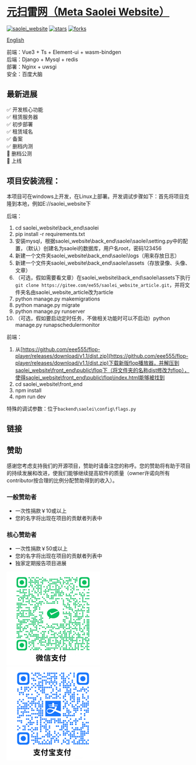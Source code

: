# <a href="https://github.com/eee555/saolei_website" >元扫雷网（Meta Saolei Website）</a>


[![saolei_website](https://img.shields.io/badge/saolei_website-v1.7-brightgreen.svg)](https://github.com/eee555/Solvable-Minesweeper)
[![stars](https://img.shields.io/github/stars/eee555/saolei_website)](https://github.com/eee555/saolei_website/stargazers)
[![forks](https://img.shields.io/github/forks/eee555/saolei_website)](https://github.com/eee555/saolei_website/forks)

[English](Readme_en.md)

前端：Vue3 + Ts + Element-ui + wasm-bindgen  
后端：Django + Mysql + redis  
部署：Nginx + uwsgi  
安全：百度大脑  

## 最新进展
:white_check_mark: 开发核心功能  
:white_check_mark: 租赁服务器  
:white_check_mark: 初步部署  
:white_check_mark: 租赁域名  
:white_check_mark: 备案  
:white_check_mark: 删档内测  
:black_square_button: 删档公测  
:black_square_button: 上线  


## 项目安装流程：

本项目可在windows上开发，在Linux上部署。开发调试步骤如下：首先将项目克隆到本地，例如E://saolei_website下

后端：
1. cd saolei_website\back_end\saolei
1. pip install -r requirements.txt
1. 安装mysql，根据saolei_website\back_end\saolei\saolei\setting.py中的配置，（默认）创建名为saolei的数据库，用户名root，密码123456
1. 新建一个文件夹saolei_website\back_end\saolei\logs（用来存放日志）
1. 新建一个文件夹saolei_website\back_end\saolei\assets（存放录像、头像、文章）
1. （可选，假如需要看文章）在saolei_website\back_end\saolei\assets下执行`git clone https://gitee.com/ee55/saolei_website_article.git`，并将文件夹名由saolei_website_article改为article
1. python manage.py makemigrations
1. python manage.py migrate
1. python manage.py runserver
1. （可选，假如要启动定时任务，不做相关功能时可以不启动）python manage.py runapschedulermonitor

前端：
1. 从[https://github.com/eee555/flop-player/releases/download/v1.1/dist.zip](https://github.com/eee555/flop-player/releases/download/v1.1/dist.zip)下载新版flop播放器，并解压到saolei_website\front_end\public\flop下（将文件夹的名称dist修改为flop），使得saolei_website\front_end\public\flop\index.html能够被找到
1. cd saolei_website\front_end
1. npm install
1. npm run dev

特殊的调试参数：位于`backend\saolei\config\flags.py`

## 链接




## 赞助
感谢您考虑支持我们的开源项目，赞助时请备注您的称呼。您的赞助将有助于项目的持续发展和改进，使我们能够继续提高软件的质量（owner许诺向所有contributor按合理的比例分配赞助得到的收入）。  
### 一般赞助者
- 一次性捐款￥10或以上
- 您的名字将出现在项目的贡献者列表中

### 核心赞助者
- 一次性捐款￥50或以上
- 您的名字将出现在项目的贡献者列表中
- 独家定期报告项目进展  

![](readme_pic/微信收款码.png) ![](readme_pic/支付宝收款码.png)  

